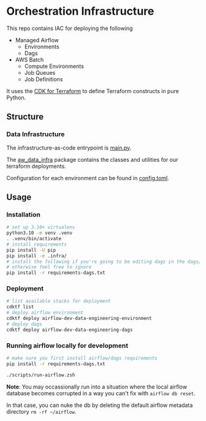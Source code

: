 # Orchestration Infrastructure

This repo contains IAC for deploying the following

* Managed Airflow
  * Environments
  * Dags
* AWS Batch
  * Compute Environments
  * Job Queues
  * Job Definitions

It uses the [CDK for Terraform](https://developer.hashicorp.com/terraform/cdktf) to define Terraform constructs in pure Python.

## Structure

### Data Infrastructure

The infrastructure-as-code entrypoint is [main.py](main.py).

The [aw_data_infra](infra/) package contains the classes and utilities for our terraform deployments.

Configuration for each environment can be found in [config.toml](config.toml).

## Usage

### Installation

```bash
# set up 3.10+ virtualenv
python3.10 -m venv .venv
. .venv/bin/activate
# install requirements
pip install -U pip
pip install -e .infra/
# install the following if you're going to be editing dags in the dags/ directory
# otherwise feel free to ignore
pip install -r requirements-dags.txt
```

### Deployment

```bash
# list available stacks for deployment
cdktf list
# deploy airflow environment
cdktf deploy airflow-dev-data-engineering-environment
# deploy dags
cdktf deploy airflow-dev-data-engineering-dags
```

### Running airflow locally for development

```bash
# make sure you first install airflow/dags requirements
pip install -r requirements-dags.txt

./scripts/run-airflow.zsh
```

**Note**:
You may occassionally run into a situation where the local airflow database becomes corrupted
in a way you can't fix with `airflow db reset`.

In that case, you can nuke the db by deleting the default airflow metadata directory `rm -rf ~/airflow`.
